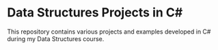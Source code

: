 # Data Structures Projects in C#

This repository contains various projects and examples developed in C# during my Data Structures course.
